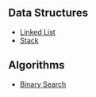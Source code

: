 
## Data Structures
- [Linked List](/data_structures/linked_list.md)
- [Stack](/data_structures/stack.md)

## Algorithms
- [Binary Search](/algorithms/binary_search.md)